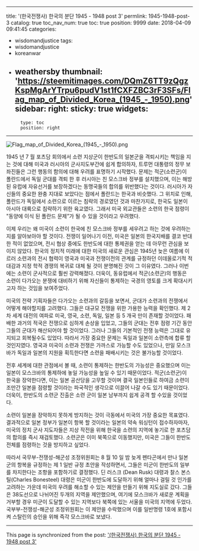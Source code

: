 
---
title: '(한국전쟁사) 한국의 분단 1945 - 1948 post 3'
permlink: 1945-1948-post-3
catalog: true
toc_nav_num: true
toc: true
position: 9999
date: 2018-04-09 09:41:45
categories:
- wisdomandjustice
tags:
- wisdomandjustice
- koreanwar
- weathersby
thumbnail: 'https://steemitimages.com/DQmZ6TT9zQgzKspMgArYTrpu6pudV1st1fCXFZBC3rF3SFs/Flag_map_of_Divided_Korea_(1945_-_1950).png'
sidebar:
    right:
        sticky: true
widgets:
    -
        type: toc
        position: right
---


![Flag_map_of_Divided_Korea_(1945_-_1950).png](https://steemitimages.com/DQmZ6TT9zQgzKspMgArYTrpu6pudV1st1fCXFZBC3rF3SFs/Flag_map_of_Divided_Korea_(1945_-_1950).png)

1945 년 7 월 포츠담 회의에서 소련 지상군이 한반도의 일본군을 격퇴시키는 책임을 지는 것에 대해 미국과 러시아의 군사지도부간에 쉽게 합의하자, 트루먼 대통령의 정무 보좌진들은 그런 행동의 함의에 대해 우려를 표명하기 시작했다. 문제는 적군(소련군)이 폴란드에서 독일 군대를 격퇴 한 후 러시아는 친 모스크바 정부를 설치했으며, 이는 해방된 유럽에 자유선거를 보장하겠다는 동맹국들의 합의를 위반했다는 것이다. 러시아가 자신들의 중요한 완충 지대로 보았다는 점에서 폴란드는 한국과 비슷했다. 그 위치로 인해, 폴란드가 독일에서 소련으로 이르는 침략의 경로였던 것과 마찬가지로, 한국도 일본이 아시아 대륙으로 침략하기 위한 육교였다. 그래서 미국 외교관들은 소련의 한국 점령이 "동양에 이식 된 폴란드 문제”가 될 수 있을 것이라고 우려했다.

이제 우리는 왜 미국이 소련이 한국에 친 모스크바 정부를 세우려고 하는 것에 우려하는지를 알아보아야 할 것이다. 전쟁이 일어나기 이전, 미국은 일본의 한국지배를 결코 반대한 적이 없었으며, 전시 협상 중에도 한반도에 대한 통제권을 얻는 데 아무런 관심을 보이지 않았다. 한국의 정치적 미래에 대한 미국의 새로운 관심은 1945년 늦은 여름에 이르러 소련과의 전시 협력이 영국과 미국과 전쟁이전의 관계를 규정하던 이데올로기적 적대감과 지정 학적 경쟁의 복귀로 대체 될 것이 분명해진 것이 그 이유였다. 그러나 이번에는 소련이 군사적으로 훨씬 강력해졌다. 더욱이, 동유럽에서 적군(소련군)의 행동은 소련이 다가오는 분쟁에 대비하기 위해 자신들이 통제하는 국경의 영토를 크게 확대시키고자 하는 것임을 보여주었다. 

미국의 전략 기획자들은 다가오는 소련과의 갈등을 보면서, 군대가 소련과의 전쟁에서 어떻게 해야할지를 고려했다. 그들은 대규모 전쟁을 위한 가용한 능력을 확인했다. 제 2 차 세계 대전의 여파로 미국, 영국, 소련, 독일, 일본 등 5 개국 만이 존재할 것이었다. 패배한 과거의 적국은 전쟁으로 심하게 손상을 입었고, 그들의 군대는 전후 점령 기간 동안 그들의 군대가 해산되어야 할 것이었다. 그러나 그들의 기본적인 전쟁 능력은 그대로 유지되고 회복될수도 있었다. 따라서 가장 중요한 문제는 독일과 일본이 소련측에 합류 할 것인지였다. 영국과 미국이 소련과 전쟁은 가까스로 가능할 수도 있었으나, 만일 모스크바가 독일과 일본의 지원을 획득한다면 소련을 패배시키는 것은 불가능할 것이었다.  

전후 세계에 대한 관점에서 볼 때, 소련이 통제하는 한반도의 가능성은 중요했으며 이는 일본이 모스크바의 통제하에 놓일 가능성을 높일 수 있기 때문이었다. 적군(소련군)이 한국을 장악한다면, 이는 일본 공산당을 고무할 것이며 결국 일본인들로 하여금 소련이 조만간 일본을 점령할 것이라는 파국적인 생각으로 이끌어 나갈 수도 있기 때문이었다. 더욱이, 한반도의 소련군 진출은 소련 군이 일본 남부까지 쉽게 공격 할 수있을 것이었다. 

소련이 일본을 장악하지 못하게 방지하는 것이 극동에서 미국의 가장 중요한 목표였다. 결과적으로 일본 정부가 일본이 항복 할 것이라는 일본의 약속 워싱턴이 접수하자마자, 미국의 정치 군사 지도자들은 지상 작전을 위해 한국을 소련의 지역에 놓기로 한 포츠담의 합의를 즉시 재검토했다. 소련군은 이미 북쪽으로 이동했지만, 미국은 그들이 한반도 전체를 점령하는 것을 방지하고 싶었다.

따라서 국무부-전쟁성-해군성 조정위원회는 8 월 10 일 밤 늦게 펜타곤에서 만나 일본군의 항복을 규정하는 제 1 일반 규정 초안을 작성하면서, 그들은 미군이 한반도의 일부를 차지한다는 조항을 포함하기로 결정했다. 딘 러스크 (Dean Rusk) 대령과 찰스 본스틸(Charles Bonesteel) 대령은 미군이 한반도에 도달하기 위해 얼마나 걸릴 것 인가를 고려하는 가운데 미국의 우려를 해소할 수 있는 제안을 만들기 위해 지도실로 갔다. 그들은 38도선으로 나뉘어진 두개의 지역을 제안했으며, 여기에 모스크바가 새로운 계획을 거부할 경우 미군이 도달할 수 있는 지역보다 북쪽에 있는 서울을 미국의 지역에 두었다. 국부부-전쟁성-해군성 조정위원회는 이 제안을 수락했으며 이를 일반명령 1호에 포함시켜 스탈린의 승인을 위해 즉각 모스크바로 보냈다.

- - -

This page is synchronized from the post: ['(한국전쟁사) 한국의 분단 1945 - 1948 post 3'](https://steemit.com/@wisdomandjustice/1945-1948-post-3)
